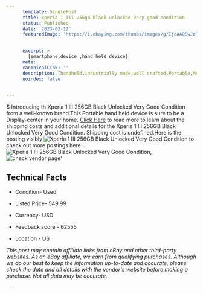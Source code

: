 ```yaml
---
      template: SinglePost
      title: xperia 1 iii 256gb black unlocked very good condition
      status: Published
      date: '2023-02-12'
      featuredImage: 'https://i.ebayimg.com/thumbs/images/g/IjoAAOSwJoljG6LJ/s-l225.jpg'
       

      excerpt: >-
        [smartphone,device ,hand held device]
      meta:
      canonicalLink: ''
      description: [handheld,industrially made,well crafted,Portable,Mobile,Compact,Convenient,Lightweight,Maneuverable,Man-portable,Miniature,Carriable,Hand-held,Light,Holdable,Transportable,Mobile device,Pocket-sized,On-the-go,Wireless,Cordless,Compact size,Convenient size, smartphone,device ,hand held device]
      noindex: false
      

---
```

$
      Introducing th Xperia 1 III 256GB Black Unlocked Very Good Condition from a well-known brand.This Portable hand held device is sure to be a Display-center in your home. [Click Here](https://www.ebay.com/itm/285113676097?hash=item4262197141%3Ag%3AIjoAAOSwJoljG6LJ&mkevt=1&mkcid=1&mkrid=711-53200-19255-0&campid=%253CePNCampaignId%253E&customid=%253CreferenceId%253E&toolid=10049) to read more to learn about the shipping costs and additional details for the Xperia 1 III 256GB Black Unlocked Very Good Condition. Shipping cost is undefined.Here is the posting visibly ![Xperia 1 III 256GB Black Unlocked Very Good Condition](https://i.ebayimg.com/thumbs/images/g/IjoAAOSwJoljG6LJ/s-l225.jpg) to check out more postings here... ![Xperia 1 III 256GB Black Unlocked Very Good Condition](https://i.ebayimg.com/images/g/IjoAAOSwJoljG6LJ/s-l1600.jpg), ![check vendor page](https://origin-galleryplus.ebayimg.com/ws/web/285113676097_2_0_1/225x225.jpg,https://origin-galleryplus.ebayimg.com/ws/web/285113676097_3_0_1/225x225.jpg,https://origin-galleryplus.ebayimg.com/ws/web/285113676097_4_0_1/225x225.jpg,https://origin-galleryplus.ebayimg.com/ws/web/285113676097_5_0_1/225x225.jpg,https://origin-galleryplus.ebayimg.com/ws/web/285113676097_6_0_1/225x225.jpg,https://origin-galleryplus.ebayimg.com/ws/web/285113676097_7_0_1/225x225.jpg)'

      

 ## Technical Facts 



     
      

 - Condition- Used 


      

 - Listed Price- 549.99 


      

 - Currency- USD 


      

 - Feedback score - 62555 


      

 - Location - US 


      
      

 *_This post may contain affiliate links from eBay and other third-party websites. As an eBay affiliate, we earn from qualifying purchases. Although we do our best to keep the information up-to-date and accurate, please check the date and all details with the vendor's website before making a purchase. Not all data may be accurate._*




      -
